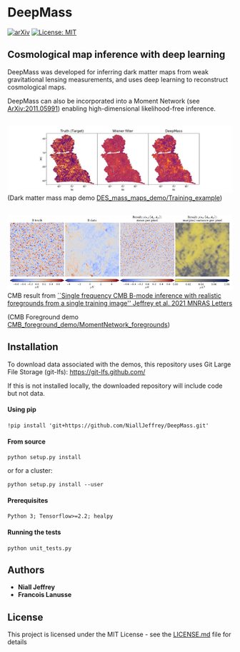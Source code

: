# DeepMass
[![arXiv](https://img.shields.io/badge/arXiv-1908.00543-b31b1b.svg)](https://arxiv.org/abs/1908.00543) [![License: MIT](https://img.shields.io/badge/License-MIT-yellow.svg)](https://opensource.org/licenses/MIT)
## Cosmological map inference with deep learning

DeepMass was developed for inferring dark matter maps from weak gravitational lensing measurements, and uses deep learning to reconstruct cosmological maps.

DeepMass can also be incorporated into a Moment Network (see [ArXiv:2011.05991](https://arxiv.org/abs/2011.05991)) enabling high-dimensional likelihood-free inference.
##
![DeepMass_result](https://github.com/NiallJeffrey/DeepMass/blob/main/DES_mass_maps_demo/plots/DeepMass_result.jpg)
(Dark matter mass map demo [DES_mass_maps_demo/Training_example](https://github.com/NiallJeffrey/DeepMass/blob/main/DES_mass_maps_demo/Training_example.ipynb))
##
![CMB_readme_fig](https://github.com/NiallJeffrey/DeepMass/blob/main/CMB_foreground_demo/CMB_readme_fig.jpg)
CMB result from [``Single frequency CMB B-mode inference with realistic foregrounds from a single training image'' Jeffrey et al. 2021 MNRAS Letters](https://arxiv.org/abs/2111.01138) 

(CMB Foreground demo [CMB_foreground_demo/MomentNetwork_foregrounds](https://github.com/NiallJeffrey/DeepMass/blob/main/CMB_foreground_demo/MomentNetwork_foregrounds.ipynb))

## Installation

To download data associated with the demos, this repository uses Git Large File Storage (git-lfs): https://git-lfs.github.com/

If this is not installed locally, the downloaded repository will include code but not data.

#### Using pip

```
!pip install 'git+https://github.com/NiallJeffrey/DeepMass.git'
```

#### From source
```
python setup.py install 
```
or for a cluster:

```
python setup.py install --user
```

#### Prerequisites

```
Python 3; Tensorflow>=2.2; healpy
```

#### Running the tests

```
python unit_tests.py
```

## Authors

* **Niall Jeffrey** 
* **Francois Lanusse** 

## License

This project is licensed under the MIT License - see the [LICENSE.md](LICENSE.md) file for details
